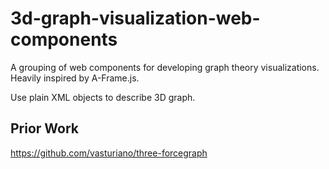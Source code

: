 # 3d-graph-visualization-web-components
A grouping of web components for developing graph theory visualizations. Heavily inspired by A-Frame.js.

Use plain XML objects to describe 3D graph.



## Prior Work

https://github.com/vasturiano/three-forcegraph